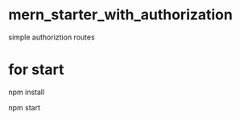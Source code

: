 # mern_starter_with_authorization
simple authoriztion routes


# for start 

npm install 

npm start
